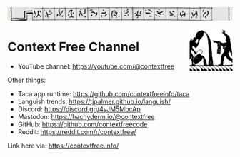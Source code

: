 ![](gulliver.jpg)

<img style="float: right; height: 96px" align="right" height="96" src="apprentice.jpg">

# Context Free Channel

- YouTube channel: https://youtube.com/@contextfree

Other things:

- Taca app runtime: https://github.com/contextfreeinfo/taca
- Languish trends: https://tjpalmer.github.io/languish/
- Discord: https://discord.gg/4yJM5MbcAp
- Mastodon: <a rel="me" href="https://hachyderm.io/@contextfree">https://hachyderm.io/@contextfree</a>
- GitHub: https://github.com/contextfreecode
- Reddit: https://reddit.com/r/contextfree/

Link here via: https://contextfree.info/
